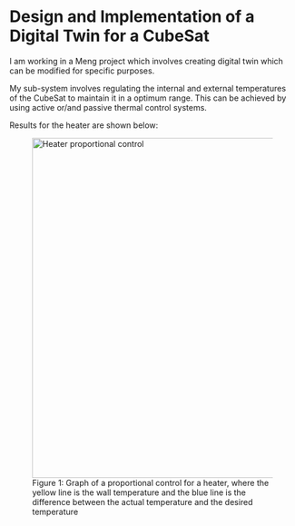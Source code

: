 #  Design and Implementation of a Digital Twin for a CubeSat


I am working in a Meng project which involves creating digital twin which can be modified for specific purposes.

My sub-system involves regulating the internal and external temperatures of the CubeSat to maintain it in a optimum range. This can be achieved by using active or/and passive thermal control systems. 

Results for the heater are shown below:


<figure id="fig1">
  <img src="https://ElJhonny03.github.io/Mechanical-engineering/assets/images/Heater_graphP_control.png?v=1" alt="Heater proportional control" width="600">
  <figcaption>Figure 1: Graph of a proportional control for a heater, where the yellow line is the wall temperature and the blue line is the difference between the actual temperature and the desired temperature </figcaption>
</figure>


